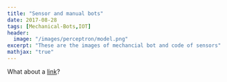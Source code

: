 ```yaml
---
title: "Sensor and manual bots"
date: 2017-08-28
tags: [Mechanical-Bots,IOT]
header:
  image: "/images/perceptron/model.png"
excerpt: "These are the images of mechancial bot and code of sensors"
mathjax: "true"
---
```




What about a [link](https://github.com/ianshajupadhyay/sensor-and-manual-bots)?




